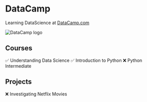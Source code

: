 # DataCamp
Learning DataScience at [DataCamp.com](https://app.datacamp.com/)

![DataCamp logo](/tools/datacamp.svg)

## Courses
✅ Understanding Data Science 
✅ Introduction to Python
❌ Python Intermediate

## Projects
❌ Investigating Netflix Movies